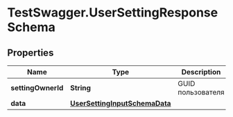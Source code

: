 # TestSwagger.UserSettingResponseSchema

## Properties

Name | Type | Description | Notes
------------ | ------------- | ------------- | -------------
**settingOwnerId** | **String** | GUID пользователя | 
**data** | [**UserSettingInputSchemaData**](UserSettingInputSchemaData.md) |  | 



